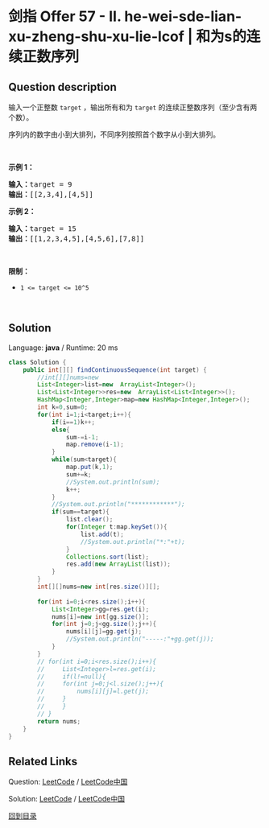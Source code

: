﻿# 剑指 Offer 57 - II. he-wei-sde-lian-xu-zheng-shu-xu-lie-lcof | 和为s的连续正数序列

## Question description

<!--If you want to use the English description, use <p>English description is not available for the problem. Please switch to Chinese.</p>
 instead-->
<p>输入一个正整数 <code>target</code> ，输出所有和为 <code>target</code> 的连续正整数序列（至少含有两个数）。</p>

<p>序列内的数字由小到大排列，不同序列按照首个数字从小到大排列。</p>

<p>&nbsp;</p>

<p><strong>示例 1：</strong></p>

<pre><strong>输入：</strong>target = 9
<strong>输出：</strong>[[2,3,4],[4,5]]
</pre>

<p><strong>示例 2：</strong></p>

<pre><strong>输入：</strong>target = 15
<strong>输出：</strong>[[1,2,3,4,5],[4,5,6],[7,8]]
</pre>

<p>&nbsp;</p>

<p><strong>限制：</strong></p>

<ul>
	<li><code>1 &lt;= target &lt;= 10^5</code></li>
</ul>

<p>&nbsp;</p>




## Solution

Language: **java**  /  Runtime: 20 ms

```java
class Solution {
    public int[][] findContinuousSequence(int target) {
        //int[][]nums=new 
        List<Integer>list=new  ArrayList<Integer>();
        List<List<Integer>>res=new  ArrayList<List<Integer>>();
        HashMap<Integer,Integer>map=new HashMap<Integer,Integer>();
        int k=0,sum=0;
        for(int i=1;i<target;i++){
            if(i==1)k++;
            else{
                sum-=i-1;
                map.remove(i-1);
            }
            while(sum<target){
                map.put(k,1);
                sum+=k;
                //System.out.println(sum);
                k++;
            }
            //System.out.println("************");
            if(sum==target){
                list.clear();
                for(Integer t:map.keySet()){
                    list.add(t);
                    //System.out.println("*:"+t);
                }
                Collections.sort(list);
                res.add(new ArrayList(list));
            }
        }
        int[][]nums=new int[res.size()][];
        
        for(int i=0;i<res.size();i++){
            List<Integer>gg=res.get(i);
            nums[i]=new int[gg.size()];
            for(int j=0;j<gg.size();j++){
                nums[i][j]=gg.get(j);
                //System.out.println("-----:"+gg.get(j));
            }
        }
        // for(int i=0;i<res.size();i++){
        //     List<Integer>l=res.get(i);
        //     if(l!=null){
        //     for(int j=0;j<l.size();j++){
        //         nums[i][j]=l.get(j);
        //     }
        //     }
        // }
        return nums;
    }
}
```



## Related Links

Question: [LeetCode](https://leetcode.com/problems/he-wei-sde-lian-xu-zheng-shu-xu-lie-lcof/description/)  /  [LeetCode中国](https://leetcode-cn.com/problems/he-wei-sde-lian-xu-zheng-shu-xu-lie-lcof/description/)

Solution: [LeetCode](https://leetcode.com/articles/he-wei-sde-lian-xu-zheng-shu-xu-lie-lcof/)  /  [LeetCode中国](https://leetcode-cn.com/articles/he-wei-sde-lian-xu-zheng-shu-xu-lie-lcof/)

[回到目录](../README.md)